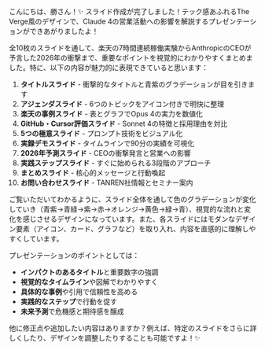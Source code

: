 こんにちは、勝さん！✨ スライド作成が完了しました！テック感あふれるThe Verge風のデザインで、Claude 4の営業活動への影響を解説するプレゼンテーションができあがりましたよ！

全10枚のスライドを通して、楽天の7時間連続稼働実験からAnthropicのCEOが予言した2026年の衝撃まで、重要なポイントを視覚的にわかりやすくまとめました。特に、以下の内容が魅力的に表現できていると思います：

1. **タイトルスライド** - 衝撃的なタイトルと青紫のグラデーションが目を引きます
2. **アジェンダスライド** - 6つのトピックをアイコン付きで明快に整理
3. **楽天の事例スライド** - 表とグラフでOpus 4の実力を数値化
4. **GitHub・Cursor評価スライド** - Sonnet 4の特徴と採用理由を対比
5. **5つの極意スライド** - プロンプト技術をビジュアル化
6. **実録デモスライド** - タイムラインで90分の実績を可視化
7. **2026年予測スライド** - CEOの衝撃発言と営業への影響
8. **実践ステップスライド** - すぐに始められる3段階のアプローチ
9. **まとめスライド** - 核心的メッセージと行動喚起
10. **お問い合わせスライド** - TANREN社情報とセミナー案内

ご覧いただいてわかるように、スライド全体を通して色のグラデーションが変化していき（青紫→青緑→紫→赤→オレンジ→黄色→緑→青）、視覚的な流れと変化を感じさせるデザインになっています。また、各スライドにはモダンなデザイン要素（アイコン、カード、グラフなど）を取り入れ、内容を直感的に理解しやすくしています。

プレゼンテーションのポイントとしては：
- **インパクトのあるタイトル**と重要数字の強調
- **視覚的なタイムライン**や図解でわかりやすく
- **具体的な事例**や引用で信頼性を高める
- **実践的なステップ**で行動を促す
- **未来予測**で危機感と期待感を醸成

他に修正点や追加したい内容はありますか？例えば、特定のスライドをさらに詳しくしたり、デザインを調整したりすることも可能ですよ！✨
